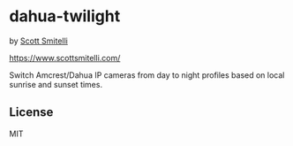 # dahua-twilight

by [Scott Smitelli](mailto:scott@smitelli.com)

https://www.scottsmitelli.com/

Switch Amcrest/Dahua IP cameras from day to night profiles based on local sunrise and sunset times.

## License

MIT

